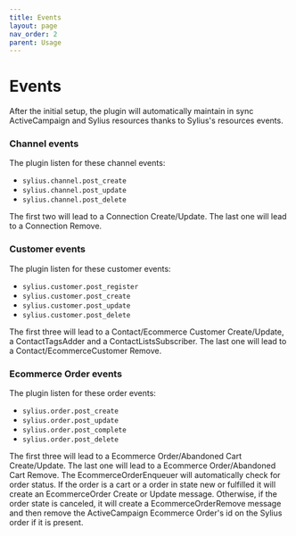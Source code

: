 ```yaml
---
title: Events
layout: page
nav_order: 2
parent: Usage
---
```


# Events

After the initial setup, the plugin will automatically maintain in sync ActiveCampaign and Sylius resources thanks to
Sylius's resources events.

### Channel events

The plugin listen for these channel events:

- `sylius.channel.post_create`
- `sylius.channel.post_update`
- `sylius.channel.post_delete`

The first two will lead to a Connection Create/Update. The last one will lead to a Connection Remove.

### Customer events

The plugin listen for these customer events:

- `sylius.customer.post_register`
- `sylius.customer.post_create`
- `sylius.customer.post_update`
- `sylius.customer.post_delete`

The first three will lead to a Contact/Ecommerce Customer Create/Update, a ContactTagsAdder and a
ContactListsSubscriber. The last one will lead to a Contact/EcommerceCustomer Remove.

### Ecommerce Order events

The plugin listen for these order events:

- `sylius.order.post_create`
- `sylius.order.post_update`
- `sylius.order.post_complete`
- `sylius.order.post_delete`

The first three will lead to a Ecommerce Order/Abandoned Cart Create/Update. The last one will lead to a Ecommerce
Order/Abandoned Cart Remove. The EcommerceOrderEnqueuer will automatically check for order status. If the order is a
cart or a order in state new or fulfilled it will create an EcommerceOrder Create or Update message. Otherwise, if the
order state is canceled, it will create a EcommerceOrderRemove message and then remove the ActiveCampaign Ecommerce
Order's id on the Sylius order if it is present.
